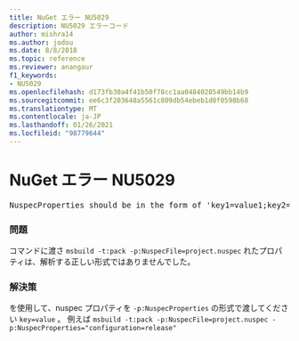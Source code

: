 ```yaml
---
title: NuGet エラー NU5029
description: NU5029 エラーコード
author: mishra14
ms.author: jodou
ms.date: 8/8/2018
ms.topic: reference
ms.reviewer: anangaur
f1_keywords:
- NU5029
ms.openlocfilehash: d173fb30a4f41b50f78cc1aa0484028549bb14b9
ms.sourcegitcommit: ee6c3f203648a5561c809db54ebeb1d0f0598b68
ms.translationtype: MT
ms.contentlocale: ja-JP
ms.lasthandoff: 01/26/2021
ms.locfileid: "98779644"
---
```

# <a name="nuget-error-nu5029"></a>NuGet エラー NU5029
<pre>NuspecProperties should be in the form of 'key1=value1;key2=value2'.</pre>

### <a name="issue"></a>問題

コマンドに渡さ `msbuild -t:pack -p:NuspecFile=project.nuspec` れたプロパティは、解析する正しい形式ではありませんでした。


### <a name="solution"></a>解決策

を使用して、nuspec プロパティを `-p:NuspecProperties` の形式で渡してください `key=value` 。 例えば `msbuild -t:pack -p:NuspecFile=project.nuspec -p:NuspecProperties="configuration=release"`

